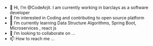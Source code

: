 - 👋 Hi, I’m @CodeArjit. I am currently working in barclays as a software developer
- 👀 I’m interested in Coding and contributing to open source platform
- 🌱 I’m currently learning Data Structure Algorithms, Spring Boot, Microservices , react js
- 💞️ I’m looking to collaborate on ...
- 📫 How to reach me ...

<!---
CodeArjit/CodeArjit is a ✨ special ✨ repository because its `README.md` (this file) appears on your GitHub profile.
You can click the Preview link to take a look at your changes.
--->
